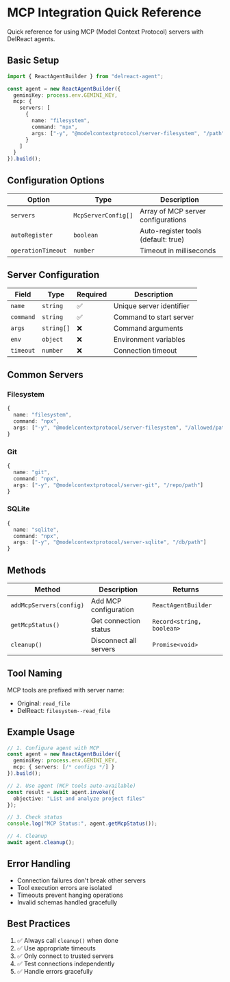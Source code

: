 # MCP Integration Quick Reference

Quick reference for using MCP (Model Context Protocol) servers with DelReact agents.

## Basic Setup

```typescript
import { ReactAgentBuilder } from "delreact-agent";

const agent = new ReactAgentBuilder({
  geminiKey: process.env.GEMINI_KEY,
  mcp: {
    servers: [
      {
        name: "filesystem",
        command: "npx",
        args: ["-y", "@modelcontextprotocol/server-filesystem", "/path"]
      }
    ]
  }
}).build();
```

## Configuration Options

| Option | Type | Description |
|--------|------|-------------|
| `servers` | `McpServerConfig[]` | Array of MCP server configurations |
| `autoRegister` | `boolean` | Auto-register tools (default: true) |
| `operationTimeout` | `number` | Timeout in milliseconds |

## Server Configuration

| Field | Type | Required | Description |
|-------|------|----------|-------------|
| `name` | `string` | ✅ | Unique server identifier |
| `command` | `string` | ✅ | Command to start server |
| `args` | `string[]` | ❌ | Command arguments |
| `env` | `object` | ❌ | Environment variables |
| `timeout` | `number` | ❌ | Connection timeout |

## Common Servers

### Filesystem
```typescript
{
  name: "filesystem",
  command: "npx",
  args: ["-y", "@modelcontextprotocol/server-filesystem", "/allowed/path"]
}
```

### Git
```typescript
{
  name: "git", 
  command: "npx",
  args: ["-y", "@modelcontextprotocol/server-git", "/repo/path"]
}
```

### SQLite
```typescript
{
  name: "sqlite",
  command: "npx", 
  args: ["-y", "@modelcontextprotocol/server-sqlite", "/db/path"]
}
```

## Methods

| Method | Description | Returns |
|--------|-------------|---------|
| `addMcpServers(config)` | Add MCP configuration | `ReactAgentBuilder` |
| `getMcpStatus()` | Get connection status | `Record<string, boolean>` |
| `cleanup()` | Disconnect all servers | `Promise<void>` |

## Tool Naming

MCP tools are prefixed with server name:
- Original: `read_file`
- DelReact: `filesystem--read_file`

## Example Usage

```typescript
// 1. Configure agent with MCP
const agent = new ReactAgentBuilder({
  geminiKey: process.env.GEMINI_KEY,
  mcp: { servers: [/* configs */] }
}).build();

// 2. Use agent (MCP tools auto-available)
const result = await agent.invoke({
  objective: "List and analyze project files"
});

// 3. Check status
console.log("MCP Status:", agent.getMcpStatus());

// 4. Cleanup
await agent.cleanup();
```

## Error Handling

- Connection failures don't break other servers
- Tool execution errors are isolated
- Timeouts prevent hanging operations
- Invalid schemas handled gracefully

## Best Practices

1. ✅ Always call `cleanup()` when done
2. ✅ Use appropriate timeouts
3. ✅ Only connect to trusted servers
4. ✅ Test connections independently
5. ✅ Handle errors gracefully